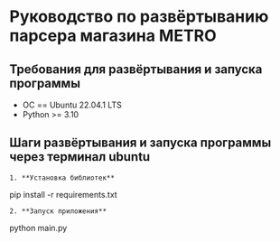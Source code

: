 # Руководство по развёртыванию парсера магазина METRO


## Требования для развёртывания и запуска программы

* ОС == Ubuntu 22.04.1 LTS
* Python >= 3.10

## Шаги развёртывания и запуска программы через терминал ubuntu 

```
1. **Установка библиотек** 
```
pip install -r requirements.txt
```
2. **Запуск приложения** 
```
python main.py
